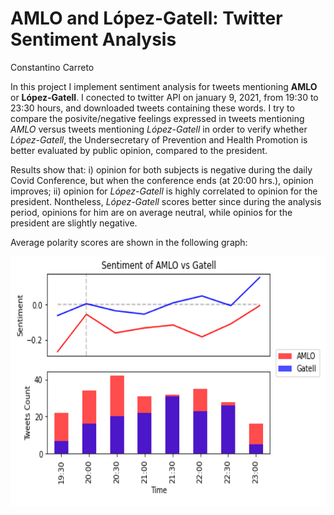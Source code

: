 # AMLO and López-Gatell: Twitter Sentiment Analysis

Constantino Carreto 

In this project I implement sentiment analysis for tweets mentioning **AMLO** or **López-Gatell**. I conected to twitter API on january 9, 2021, from 19:30 to 23:30 hours, and downloaded tweets containing these words. I try to compare the posivite/negative feelings expressed in tweets mentioning _AMLO_ versus tweets mentioning _López-Gatell_ in order to verify whether _López-Gatell_, the Undersecretary of Prevention and Health Promotion is better evaluated by public opinion, compared to the president. 

Results show that: i) opinion for both subjects is negative during the daily Covid Conference, but when the conference ends (at 20:00 hrs.), opinion improves; ii) opinion for _López-Gatell_ is highly correlated to opinion for the president. Nontheless, _López-Gatell_ scores better since during the analysis period, opinions for him are on average neutral, while opinios for the president are slightly negative.


Average polarity scores are shown in the following graph:

<img src="./sentiment_amlo_gatell.png"
     alt="Markdown Monster icon"
     style="float: left; margin-right: 5px;"
     width="600" height="400" />

